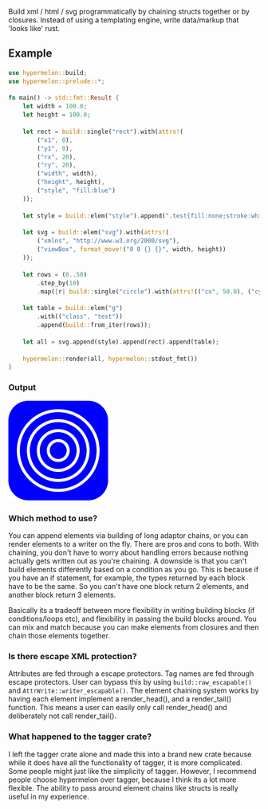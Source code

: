 Build xml / html / svg programmatically by chaining structs together or by closures. Instead of using a templating engine, write data/markup that 'looks like' rust. 


## Example

```rust
use hypermelon::build;
use hypermelon::prelude::*;

fn main() -> std::fmt::Result {
    let width = 100.0;
    let height = 100.0;

    let rect = build::single("rect").with(attrs!(
        ("x1", 0),
        ("y1", 0),
        ("rx", 20),
        ("ry", 20),
        ("width", width),
        ("height", height),
        ("style", "fill:blue")
    ));

    let style = build::elem("style").append(".test{fill:none;stroke:white;stroke-width:3}");

    let svg = build::elem("svg").with(attrs!(
        ("xmlns", "http://www.w3.org/2000/svg"),
        ("viewBox", format_move!("0 0 {} {}", width, height))
    ));

    let rows = (0..50)
        .step_by(10)
        .map(|r| build::single("circle").with(attrs!(("cx", 50.0), ("cy", 50.0), ("r", r))));

    let table = build::elem("g")
        .with(("class", "test"))
        .append(build::from_iter(rows));

    let all = svg.append(style).append(rect).append(table);

    hypermelon::render(all, hypermelon::stdout_fmt())
}
```

### Output

<img src="./assets/svg_example.svg" alt="demo">




### Which method to use?

You can append elements via building of long adaptor chains, or you can render
elements to a writer on the fly. There are pros and cons to both. With chaining,
you don't have to worry about handling errors because nothing actually gets written out
as you're chaining. A downside is that you can't build elements differently based on a condition
as you go. This is because if you have an if statement, for example, the types returned by each block have to be the same.
So you can't have one block return 2 elements, and another block return 3 elements.

Basically its a tradeoff between more flexibility in writing building blocks (if conditions/loops etc), and flexibility in passing
the build blocks around. You can mix and match because you can make elements from closures and then chain those elements together.


### Is there escape XML protection?

Attributes are fed through a escape protectors. Tag names are fed through escape protectors. User can bypass this by using `build::raw_escapable()` and `AttrWrite::writer_escapable()`. The element chaining system works by having each element implement a render_head(), and a render_tail() function. This means a user can easily only call render_head() and deliberately not call render_tail().


### What happened to the tagger crate?

I left the tagger crate alone and made this into a brand new crate because while it does have all
the functionality of tagger, it is more complicated. Some people might just like the simplicity of tagger. However, I recommend people choose hypermelon over tagger, because I think its a lot more flexible. The ability to pass around element chains like structs is really useful in my experience.